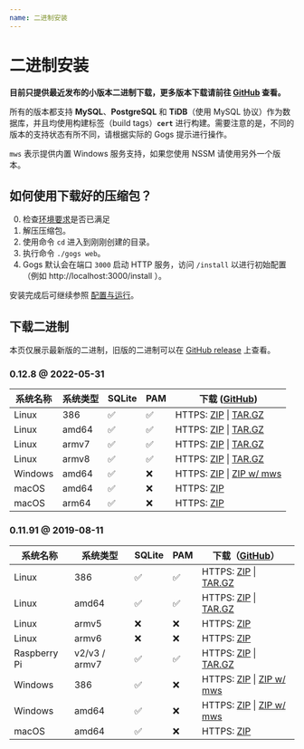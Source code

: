 ```yaml
---
name: 二进制安装
---
```


# 二进制安装

**目前只提供最近发布的小版本二进制下载，更多版本下载请前往 [GitHub](https://github.com/gogs/gogs/releases) 查看。**

所有的版本都支持 **MySQL**、**PostgreSQL** 和 **TiDB**（使用 MySQL 协议）作为数据库，并且均使用构建标签（build tags）**`cert`** 进行构建。需要注意的是，不同的版本的支持状态有所不同，请根据实际的 Gogs 提示进行操作。

`mws` 表示提供内置 Windows 服务支持，如果您使用 NSSM 请使用另外一个版本。

## 如何使用下载好的压缩包？

0. 检查[环境要求](/docs/installation)是否已满足
1. 解压压缩包。
2. 使用命令 `cd` 进入到刚刚创建的目录。
3. 执行命令 `./gogs web`。
4. Gogs 默认会在端口 `3000` 启动 HTTP 服务，访问 `/install` 以进行初始配置（例如 http://localhost:3000/install ）。

安装完成后可继续参照 [配置与运行](configuration_and_run.html)。

## 下载二进制

本页仅展示最新版的二进制，旧版的二进制可以在 [GitHub release](https://github.com/gogs/gogs/releases) 上查看。

### 0.12.8 @ 2022-05-31

|系统名称|系统类型|SQLite|PAM|下载 ([GitHub](https://github.com/gogs/gogs/releases/tag/v0.12.8))|
|------|----|------|---|--------|
|Linux|386|✅|✅|HTTPS: [ZIP](https://dl.gogs.io/0.12.8/gogs_0.12.8_linux_386.zip) \| [TAR.GZ](https://dl.gogs.io/0.12.8/gogs_0.12.8_linux_386.tar.gz)|
|Linux|amd64|✅|✅|HTTPS: [ZIP](https://dl.gogs.io/0.12.8/gogs_0.12.8_linux_amd64.zip) \| [TAR.GZ](https://dl.gogs.io/0.12.8/gogs_0.12.8_linux_amd64.tar.gz)|
|Linux|armv7|✅|✅|HTTPS: [ZIP](https://dl.gogs.io/0.12.8/gogs_0.12.8_linux_armv7.zip) \| [TAR.GZ](https://dl.gogs.io/0.12.8/gogs_0.12.8_linux_armv7.tar.gz)|
|Linux|armv8|✅|✅|HTTPS: [ZIP](https://dl.gogs.io/0.12.8/gogs_0.12.8_linux_armv8.zip) \| [TAR.GZ](https://dl.gogs.io/0.12.8/gogs_0.12.8_linux_armv8.tar.gz)|
|Windows|amd64|✅|❌|HTTPS: [ZIP](https://dl.gogs.io/0.12.8/gogs_0.12.8_windows_amd64.zip) \| [ZIP w/ mws](https://dl.gogs.io/0.12.8/gogs_0.12.8_windows_amd64_mws.zip)|
|macOS|amd64|✅|❌|HTTPS: [ZIP](https://dl.gogs.io/0.12.8/gogs_0.12.8_darwin_amd64.zip)|
|macOS|arm64|✅|❌|HTTPS: [ZIP](https://dl.gogs.io/0.12.8/gogs_0.12.8_darwin_arm64.zip)|

### 0.11.91 @ 2019-08-11

|系统名称|系统类型|SQLite|PAM|下载（[GitHub](https://github.com/gogs/gogs/releases/tag/v0.11.91)）|
|------|----|------|---|--------|
|Linux|386|✅|✅|HTTPS: [ZIP](https://dl.gogs.io/0.11.91/gogs_0.11.91_linux_386.zip) \| [TAR.GZ](https://dl.gogs.io/0.11.91/gogs_0.11.91_linux_386.tar.gz)|
|Linux|amd64|✅|✅|HTTPS: [ZIP](https://dl.gogs.io/0.11.91/gogs_0.11.91_linux_amd64.zip) \| [TAR.GZ](https://dl.gogs.io/0.11.91/gogs_0.11.91_linux_amd64.tar.gz)|
|Linux|armv5|❌|❌|HTTPS: [ZIP](https://dl.gogs.io/0.11.91/gogs_0.11.91_linux_armv5.zip)|
|Linux|armv6|❌|❌|HTTPS: [ZIP](https://dl.gogs.io/0.11.91/gogs_0.11.91_linux_armv6.zip)|
|Raspberry Pi|v2/v3 / armv7|✅|✅|HTTPS: [ZIP](https://dl.gogs.io/0.11.91/gogs_0.11.91_raspi_armv7.zip) \| [TAR.GZ](https://dl.gogs.io/0.11.91/gogs_0.11.91_raspi_armv7.tar.gz)|
|Windows|386|✅|❌|HTTPS: [ZIP](https://dl.gogs.io/0.11.91/gogs_0.11.91_windows_386.zip) \| [ZIP w/ mws](https://dl.gogs.io/0.11.91/gogs_0.11.91_windows_386_mws.zip)|
|Windows|amd64|✅|❌|HTTPS: [ZIP](https://dl.gogs.io/0.11.91/gogs_0.11.91_windows_amd64.zip) \| [ZIP w/ mws](https://dl.gogs.io/0.11.91/gogs_0.11.91_windows_amd64_mws.zip)|
|macOS|amd64|✅|❌|HTTPS: [ZIP](https://dl.gogs.io/0.11.91/gogs_0.11.91_darwin_amd64.zip)|
